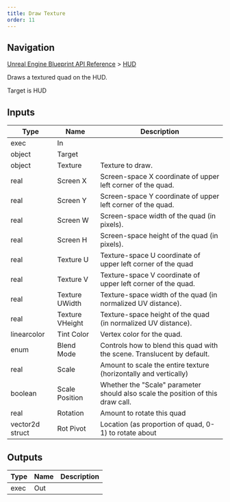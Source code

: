 ```yaml
---
title: Draw Texture
order: 11
---
```

## Navigation

[Unreal Engine Blueprint API Reference](https://dev.epicgames.com/documentation/en-us/unreal-engine/BlueprintAPI) > [HUD](https://dev.epicgames.com/documentation/en-us/unreal-engine/BlueprintAPI/HUD)

Draws a textured quad on the HUD.

Target is HUD

## Inputs

| Type | Name | Description |
| --- | --- | --- |
| exec | In |  |
| object | Target |  |
| object | Texture | Texture to draw. |
| real | Screen X | Screen-space X coordinate of upper left corner of the quad. |
| real | Screen Y | Screen-space Y coordinate of upper left corner of the quad. |
| real | Screen W | Screen-space width of the quad (in pixels). |
| real | Screen H | Screen-space height of the quad (in pixels). |
| real | Texture U | Texture-space U coordinate of upper left corner of the quad |
| real | Texture V | Texture-space V coordinate of upper left corner of the quad. |
| real | Texture UWidth | Texture-space width of the quad (in normalized UV distance). |
| real | Texture VHeight | Texture-space height of the quad (in normalized UV distance). |
| linearcolor | Tint Color | Vertex color for the quad. |
| enum | Blend Mode | Controls how to blend this quad with the scene. Translucent by default. |
| real | Scale | Amount to scale the entire texture (horizontally and vertically) |
| boolean | Scale Position | Whether the "Scale" parameter should also scale the position of this draw call. |
| real | Rotation | Amount to rotate this quad |
| vector2d struct | Rot Pivot | Location (as proportion of quad, 0-1) to rotate about |

## Outputs

| Type | Name | Description |
| --- | --- | --- |
| exec | Out |  |
